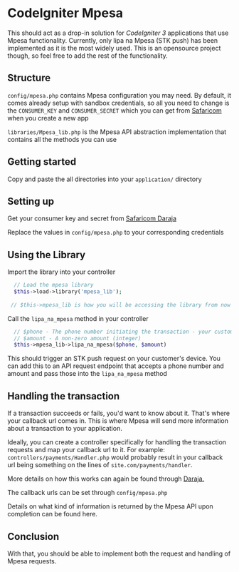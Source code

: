 # CodeIgniter Mpesa

This should act as a drop-in solution for *CodeIgniter 3* applications that use Mpesa functionality. Currently, only lipa na Mpesa (STK push) has been implemented as it is the most widely used. This is an opensource project though, so feel free to add the rest of the functionality.

## Structure

`config/mpesa.php` contains Mpesa configuration you may need. By default, it comes already setup with sandbox credentials, so all you need to change is the `CONSUMER_KEY` and `CONSUMER_SECRET` which you can get from [Safaricom](https://developer.safaricom.co.ke/user/me/apps) when you create a new app

`libraries/Mpesa_lib.php` is the Mpesa API abstraction implementation that contains all the methods you can use


## Getting started

Copy and paste the all directories into your `application/` directory

## Setting up

Get your consumer key and secret from [Safaricom Daraja](https://developer.safaricom.co.ke/)

Replace the values in `config/mpesa.php` to your corresponding credentials

## Using the Library

Import the library into your controller

```php
  // Load the mpesa library
  $this->load->library('mpesa_lib');
 
 // $this->mpesa_lib is how you will be accessing the library from now on
```

Call the `lipa_na_mpesa` method in your controller

```php
  // $phone - The phone number initiating the transaction - your customer's phone
  // $amount - A non-zero amount (integer)
  $this->mpesa_lib->lipa_na_mpesa($phone, $amount)
 ```
 
 This should trigger an STK push request on your customer's device. 
 You can add this to an API request endpoint that accepts a phone number and amount and pass those into the `lipa_na_mpesa` method
 
 ## Handling the transaction
 
 If a transaction succeeds or fails, you'd want to know about it. That's where your callback url comes in. This is where Mpesa will send more information about a transaction to your application. 
 
 Ideally, you can create a controller specifically for handling the transaction requests and map your callback url to it. For example: 
 `controllers/payments/Handler.php` would probably result in your callback url being something on the lines of `site.com/payments/handler`.

More details on how this works can again be found through [Daraja.](https://developer.safaricom.co.ke/docs#lipa-na-m-pesa-online-payment)
 
 The callback urls can be set through `config/mpesa.php`
 
 Details on what kind of information is returned by the Mpesa API upon completion can be found here.

## Conclusion
With that, you should be able to implement both the request and handling of Mpesa requests. 

